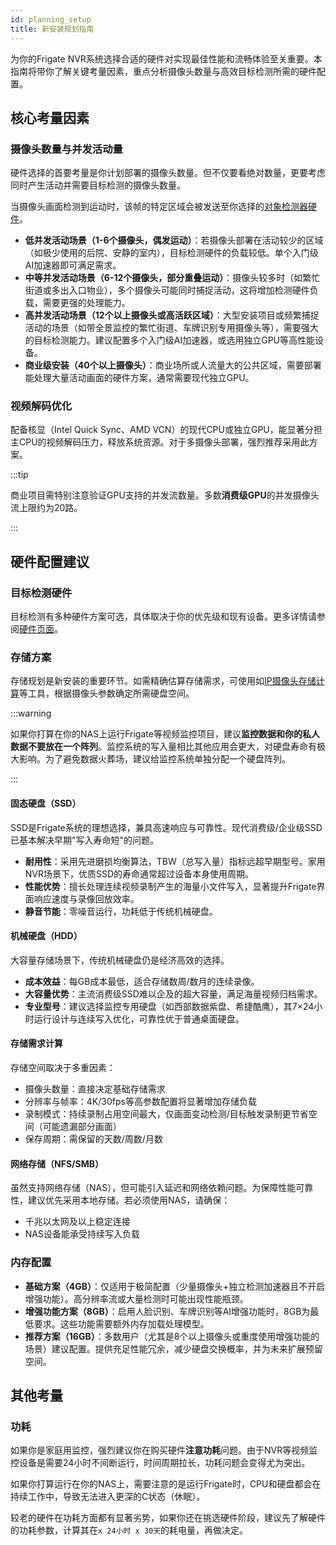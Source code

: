 ```yaml
---
id: planning_setup
title: 新安装规划指南
---
```


为你的Frigate NVR系统选择合适的硬件对实现最佳性能和流畅体验至关重要。本指南将带你了解关键考量因素，重点分析摄像头数量与高效目标检测所需的硬件配置。

## 核心考量因素

### 摄像头数量与并发活动量

硬件选择的首要考量是你计划部署的摄像头数量。但不仅要看绝对数量，更要考虑同时产生活动并需要目标检测的摄像头数量。

当摄像头画面检测到运动时，该帧的特定区域会被发送至你选择的[对象检测器硬件](/configuration/object_detectors)。

- **低并发活动场景（1-6个摄像头，偶发运动）**：若摄像头部署在活动较少的区域（如极少使用的后院、安静的室内），目标检测硬件的负载较低。单个入门级AI加速器即可满足需求。
- **中等并发活动场景（6-12个摄像头，部分重叠运动）**：摄像头较多时（如繁忙街道或多出入口物业），多个摄像头可能同时捕捉活动，这将增加检测硬件负载，需要更强的处理能力。
- **高并发活动场景（12个以上摄像头或高活跃区域）**：大型安装项目或频繁捕捉活动的场景（如带全景监控的繁忙街道、车牌识别专用摄像头等），需要强大的目标检测能力。建议配置多个入门级AI加速器，或选用独立GPU等高性能设备。
- **商业级安装（40个以上摄像头）**：商业场所或人流量大的公共区域，需要部署能处理大量活动画面的硬件方案，通常需要现代独立GPU。

### 视频解码优化

配备核显（Intel Quick Sync、AMD VCN）的现代CPU或独立GPU，能显著分担主CPU的视频解码压力，释放系统资源。对于多摄像头部署，强烈推荐采用此方案。

:::tip

商业项目需特别注意验证GPU支持的并发流数量。多数**消费级GPU**的并发摄像头流上限约为20路。

:::

## 硬件配置建议

### 目标检测硬件
目标检测有多种硬件方案可选，具体取决于你的优先级和现有设备。更多详情请参阅[硬件页面](./hardware.md#detectors)。

### 存储方案
存储规划是新安装的重要环节。如需精确估算存储需求，可使用如[IP摄像头存储计算](https://calculator.ipconfigure.com/)等工具，根据摄像头参数确定所需硬盘空间。

:::warning

如果你打算在你的NAS上运行Frigate等视频监控项目，建议**监控数据和你的私人数据不要放在一个阵列**。监控系统的写入量相比其他应用会更大，对硬盘寿命有极大影响。为了避免数据火葬场，建议给监控系统单独分配一个硬盘阵列。

:::

#### 固态硬盘（SSD）
SSD是Frigate系统的理想选择，兼具高速响应与可靠性。现代消费级/企业级SSD已基本解决早期"写入寿命短"的问题。

- **耐用性**：采用先进磨损均衡算法，TBW（总写入量）指标远超早期型号。家用NVR场景下，优质SSD的寿命通常超过设备本身使用周期。
- **性能优势**：擅长处理连续视频录制产生的海量小文件写入，显著提升Frigate界面响应速度与录像回放效率。
- **静音节能**：零噪音运行，功耗低于传统机械硬盘。

#### 机械硬盘（HDD）
大容量存储场景下，传统机械硬盘仍是经济高效的选择。

- **成本效益**：每GB成本最低，适合存储数周/数月的连续录像。
- **大容量优势**：主流消费级SSD难以企及的超大容量，满足海量视频归档需求。
- **专业型号**：建议选择监控专用硬盘（如西部数据紫盘、希捷酷鹰），其7×24小时运行设计与连续写入优化，可靠性优于普通桌面硬盘。

#### 存储需求计算
存储空间取决于多重因素：
- 摄像头数量：直接决定基础存储需求
- 分辨率与帧率：4K/30fps等高参数配置将显著增加存储负载
- 录制模式：持续录制占用空间最大，仅画面变动检测/目标触发录制更节省空间（可能遗漏部分画面）
- 保存周期：需保留的天数/周数/月数

#### 网络存储（NFS/SMB）
虽然支持网络存储（NAS），但可能引入延迟和网络依赖问题。为保障性能可靠性，建议优先采用本地存储。若必须使用NAS，请确保：
- 千兆以太网及以上稳定连接
- NAS设备能承受持续写入负载

### 内存配置
- **基础方案（4GB）**：仅适用于极简配置（少量摄像头+独立检测加速器且不开启增强功能）。高分辨率流或大量检测时可能出现性能瓶颈。
- **增强功能方案（8GB）**：启用人脸识别、车牌识别等AI增强功能时，8GB为最低要求。这些功能需要额外内存加载处理模型。
- **推荐方案（16GB）**：多数用户（尤其是8个以上摄像头或重度使用增强功能的场景）建议配置。提供充足性能冗余，减少硬盘交换概率，并为未来扩展预留空间。


## 其他考量

### 功耗
如果你是家庭用监控，强烈建议你在购买硬件**注意功耗**问题。由于NVR等视频监控设备是需要24小时不间断运行，时间周期拉长，功耗问题会变得尤为突出。

如果你打算运行在你的NAS上，需要注意的是运行Frigate时，CPU和硬盘都会在持续工作中，导致无法进入更深的C状态（休眠）。

较老的硬件在功耗方面都有显著劣势，如果你还在挑选硬件阶段，建议先了解硬件的功耗参数，计算其在`x 24小时 x 30天`的耗电量，再做决定。